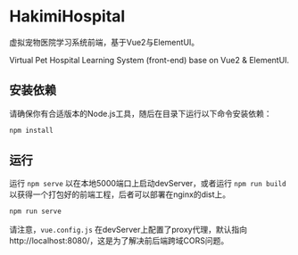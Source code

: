 # HakimiHospital

虚拟宠物医院学习系统前端，基于Vue2与ElementUI。

Virtual Pet Hospital Learning System (front-end) base on Vue2 & ElementUI.

## 安装依赖

请确保你有合适版本的Node.js工具，随后在目录下运行以下命令安装依赖：

```bash
npm install
```

## 运行

运行 `npm serve` 以在本地5000端口上启动devServer，或者运行 `npm run build` 以获得一个打包好的前端工程，后者可以部署在nginx的dist上。

```bash
npm run serve
```

请注意，`vue.config.js` 在devServer上配置了proxy代理，默认指向http://localhost:8080/，这是为了解决前后端跨域CORS问题。
